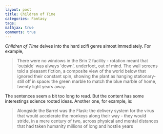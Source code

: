 ```yaml
---
layout: post
title: Children of Time
categories: Fantasy
tags:
mathjax: true
comments: true
---
```



*Children of Time* delves into the hard scifi genre almost immediately. For example,

>There were no windows in the Brin 2 facility - rotation meant that 'outside' was always 'down', underfoot, out of mind. The wall screens told a pleasant fiction, a composite view of the world below that ignored their constant spin, showing the plant as hanging stationary-still off in space: the green marble to match the blue marble of home, twenty light years away.

The sentences seem a bit too long to read. But the content has some interestings science rooted ideas. Another one, for example, is:

>Alongside the Barrel was the Flask: the delivery system for the virus that would accelerate the monkeys along their way - they would stride, in a mere century of two, across physical and mental distances that had taken humanity millions of long and hostile years



